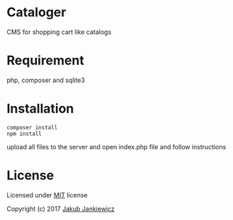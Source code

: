 # Cataloger

CMS for shopping cart like catalogs

# Requirement

php, composer and sqlite3


# Installation

```
composer install
npm install
```

upload all files to the server and open index.php file and follow instructions


# License

Licensed under [MIT](http://opensource.org/licenses/MIT) license

Copyright (c) 2017 [Jakub Jankiewicz](http://jcubic.pl/me)

